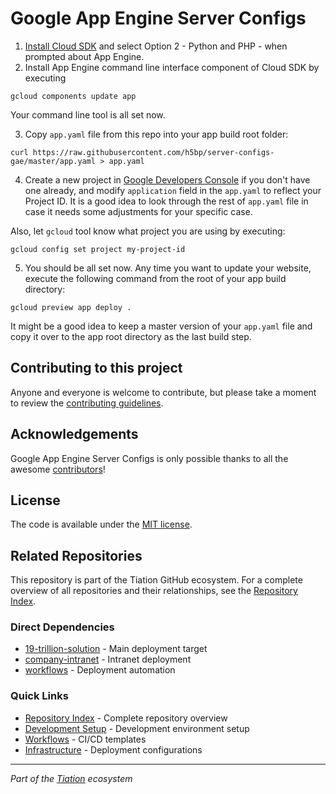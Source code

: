 # Google App Engine Server Configs

1. [Install Cloud SDK][1] and select Option 2 - Python and PHP - when prompted about App Engine.
2. Install App Engine command line interface component of Cloud SDK
by executing

  `gcloud components update app`

  Your command line tool is all set now.

3. Copy `app.yaml` file from this repo into your app build root folder:

  `curl https://raw.githubusercontent.com/h5bp/server-configs-gae/master/app.yaml > app.yaml`

4. Create a new project in [Google Developers Console][2] if you don't have one already,
and modify `application` field in the `app.yaml` to reflect your Project ID.
It is a good idea to look through the rest of `app.yaml` file in case it needs some adjustments
for your specific case.

  Also, let `gcloud` tool know what project you are using by executing:

  `gcloud config set project my-project-id`

5. You should be all set now. Any time you want to update your website,
execute the following command from the root of your app build directory:

  `gcloud preview app deploy .`



It might be a good idea to keep a master version of your `app.yaml` file and copy it over to the app root directory
as the last build step.


## Contributing to this project

Anyone and everyone is welcome to contribute, but please take a moment to review
the [contributing guidelines](CONTRIBUTING.md).


## Acknowledgements

Google App Engine Server Configs is only possible thanks to all the awesome
[contributors][3]!


## License

The code is available under the [MIT license](LICENSE.txt).


[1]: https://developers.google.com/cloud/sdk/#Quick_Start
[2]: https://console.developers.google.com/
[3]: https://github.com/h5bp/server-configs-gae/graphs/contributors

## Related Repositories

This repository is part of the Tiation GitHub ecosystem. For a complete overview of all repositories and their relationships, see the [Repository Index](../REPOSITORY_INDEX.md).

### Direct Dependencies
- [19-trillion-solution](../19-trillion-solution/) - Main deployment target
- [company-intranet](../company-intranet/) - Intranet deployment
- [workflows](../workflows/) - Deployment automation

### Quick Links
- [Repository Index](../REPOSITORY_INDEX.md) - Complete repository overview
- [Development Setup](../ubuntu-dev-setup/README.md) - Development environment setup
- [Workflows](../workflows/) - CI/CD templates
- [Infrastructure](../server-configs-gae/) - Deployment configurations

---
*Part of the [Tiation](../tiation/) ecosystem*

